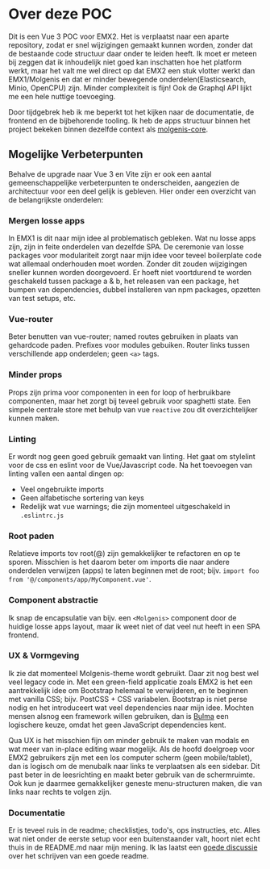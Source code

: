 # Over deze POC

Dit is een Vue 3 POC voor EMX2. Het is verplaatst naar een aparte repository,
zodat er snel wijzigingen gemaakt kunnen worden, zonder dat de bestaande
code structuur daar onder te leiden heeft. Ik moet er meteen bij zeggen
dat ik inhoudelijk niet goed kan inschatten hoe het platform werkt, maar
het valt me wel direct op dat EMX2 een stuk vlotter werkt dan EMX1/Molgenis
en dat er minder bewegende onderdelen(Elasticsearch, Minio, OpenCPU) zijn. Minder complexiteit is fijn! Ook de Graphql API lijkt me een hele nuttige
toevoeging.

Door tijdgebrek heb ik me beperkt tot het kijken naar de documentatie, de frontend en de bijbehorende tooling. Ik heb de apps structuur binnen het
project bekeken binnen dezelfde context als [molgenis-core](https://docs.google.com/document/d/1VW3ah5VAvAz2KnqNZlNmVqCzFhBMlIcjPPUlsHMFRIY).

## Mogelijke Verbeterpunten

Behalve de upgrade naar Vue 3 en Vite zijn er ook een aantal gemeenschappelijke
verbeterpunten te onderscheiden, aangezien de architectuur voor een deel gelijk is gebleven. Hier onder een overzicht van de belangrijkste onderdelen:

### Mergen losse apps

In EMX1 is dit naar mijn idee al problematisch gebleken. Wat nu losse apps zijn,
zijn in feite onderdelen van dezelfde SPA. De ceremonie van losse
packages voor modulariteit zorgt naar mijn idee voor teveel boilerplate code
wat allemaal onderhouden moet worden. Zonder dit zouden wijzigingen sneller
kunnen worden doorgevoerd. Er hoeft niet voortdurend te worden geschakeld
tussen package a & b, het releasen van een package, het bumpen van dependencies,
dubbel installeren van npm packages, opzetten van test setups, etc.

### Vue-router

Beter benutten van vue-router; named routes gebruiken in plaats van gehardcode
paden. Prefixes voor modules gebuiken. Router links tussen verschillende app
onderdelen; geen `<a>` tags.

### Minder props

Props zijn prima voor componenten in een for loop of herbruikbare componenten,
maar het zorgt bij teveel gebruik voor spaghetti state. Een simpele centrale
store met behulp van vue `reactive` zou dit overzichtelijker kunnen maken.

### Linting

Er wordt nog geen goed gebruik gemaakt van linting. Het gaat om stylelint
voor de css en eslint voor de Vue/Javascript code. Na het toevoegen van linting
vallen een aantal dingen op:

- Veel ongebruikte imports
- Geen alfabetische sortering van keys
- Redelijk wat vue warnings; die zijn momenteel uitgeschakeld in `.eslintrc.js`

### Root paden

Relatieve imports tov root(@) zijn gemakkelijker te refactoren en op te sporen.
Misschien is het daarom beter om imports die naar andere onderdelen verwijzen
(apps) te laten beginnen met de root; bijv. `import foo from '@/components/app/MyComponent.vue'`.

### Component abstractie

Ik snap de encapsulatie van bijv. een `<Molgenis>` component door de huidige
losse apps layout, maar ik weet niet of dat veel nut heeft in een SPA frontend.

### UX & Vormgeving

Ik zie dat momenteel Molgenis-theme wordt gebruikt. Daar zit nog best wel
veel legacy code in. Met een green-field applicatie zoals EMX2 is het een
aantrekkelijk idee om Bootstrap helemaal te verwijderen, en te beginnen met
vanilla CSS; bijv. PostCSS + CSS variabelen. Bootstrap is niet perse nodig
en het introduceert wat veel dependencies naar mijn idee. Mochten mensen
alsnog een framework willen gebruiken, dan is [Bulma](https://bulma.io/) een
logischere keuze, omdat het geen JavaScript dependencies kent.

Qua UX is het misschien fijn om minder gebruik te maken van modals en wat meer
van in-place editing waar mogelijk. Als de hoofd doelgroep voor EMX2 gebruikers
zijn met een los computer scherm (geen mobile/tablet), dan is logisch om
de menubalk naar links te verplaatsen als een sidebar. Dit past beter in de
leesrichting en maakt beter gebruik van de schermruimte. Ook kun je daarmee
gemakkelijker geneste menu-structuren maken, die van links naar rechts
te volgen zijn.

### Documentatie

Er is teveel ruis in de readme; checklistjes, todo's, ops instructies, etc.
Alles wat niet onder de eerste setup voor een buitenstaander valt, hoort
niet echt thuis in de README.md naar mijn mening. Ik las laatst een [goede
discussie](https://news.ycombinator.com/item?id=26537805) over het schrijven
van een goede readme.
